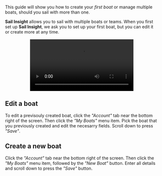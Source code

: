 This guide will show you how to create your *first boat* or manage multiple boats, should you sail with more than one.

**Sail Insight** allows you to sail with multiple boats or teams. When you first set up **Sail Insight**, we ask you to set up your first boat, but you can edit it or create more at any time.

<video
  controls="true"
  src="https://sapsailing-documentation.s3.eu-west-1.amazonaws.com/SailInsight/Boats+and+Team+Creation+%5BrbdmoTf7w64%5D.webm"
  type="video/webm"
  style="display:block;margin:1rem auto;max-width:100%;width:340px;height:auto;">
  Your browser does not support the video tag.
</video>

## Edit a boat
To edit a previsouly created boat, click the *"Account"* tab near the bottom right of the screen. Then click the *"My Boats"* menu item. Pick the boat that you previously created and edit the necesarry fields. Scroll down to press *"Save"*.

## Create a new boat
Click the *"Account"* tab near the bottom right of the screen. Then click the *"My Boats"* menu item, followed by the *"New Boat"* button. Enter all details and scroll down to press the *"Save"* button.